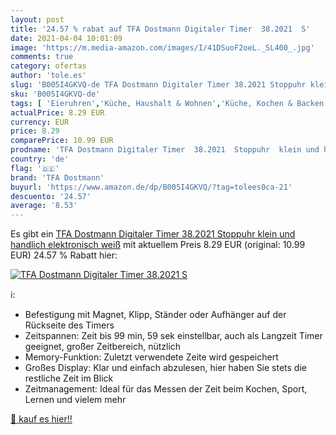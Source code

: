 ```yaml
---
layout: post
title: '24.57 % rabat auf TFA Dostmann Digitaler Timer  38.2021  S'
date: 2021-04-04 10:01:09
image: 'https://m.media-amazon.com/images/I/41DSuoF2oeL._SL400_.jpg'
comments: true
category: ofertas
author: 'tole.es'
slug: 'B005I4GKVQ-de TFA Dostmann Digitaler Timer 38.2021 Stoppuhr klein und...'
sku: 'B005I4GKVQ-de'
tags: [ 'Eieruhren','Küche, Haushalt & Wohnen','Küche, Kochen & Backen','Küchenhelfer & Kochzubehör','tfa dostmann', ]
actualPrice: 8.29 EUR
currency: EUR
price: 8.29
comparePrice: 10.99 EUR
prodname: 'TFA Dostmann Digitaler Timer  38.2021  Stoppuhr  klein und handlich  elektronisch  weiß'
country: 'de'
flag: '🇩🇪'
brand: 'TFA Dostmann'
buyurl: 'https://www.amazon.de/dp/B005I4GKVQ/?tag=tolees0ca-21'
descuento: '24.57'
average: '8.53'
---
```


Es gibt ein [TFA Dostmann Digitaler Timer  38.2021  Stoppuhr  klein und handlich  elektronisch  weiß](https://www.amazon.de/dp/B005I4GKVQ/?tag=tolees0ca-21) mit aktuellem Preis 8.29 EUR (original: 10.99 EUR) 24.57 % Rabatt hier:

[![TFA Dostmann Digitaler Timer  38.2021  S](https://m.media-amazon.com/images/I/41DSuoF2oeL._SL400_.jpg)](https://www.amazon.de/dp/B005I4GKVQ/?tag=tolees0ca-21)

ℹ️:

- Befestigung mit Magnet, Klipp, Ständer oder Aufhänger auf der Rückseite des Timers
- Zeitspannen: Zeit bis 99 min, 59 sek einstellbar, auch als Langzeit Timer geeignet, großer Zeitbereich, nützlich
- Memory-Funktion: Zuletzt verwendete Zeite wird gespeichert
- Großes Display: Klar und einfach abzulesen, hier haben Sie stets die restliche Zeit im Blick
- Zeitmanagement: Ideal für das Messen der Zeit beim Kochen, Sport, Lernen und vielem mehr

[🛒 kauf es hier!!](https://www.amazon.de/dp/B005I4GKVQ/?tag=tolees0ca-21)
